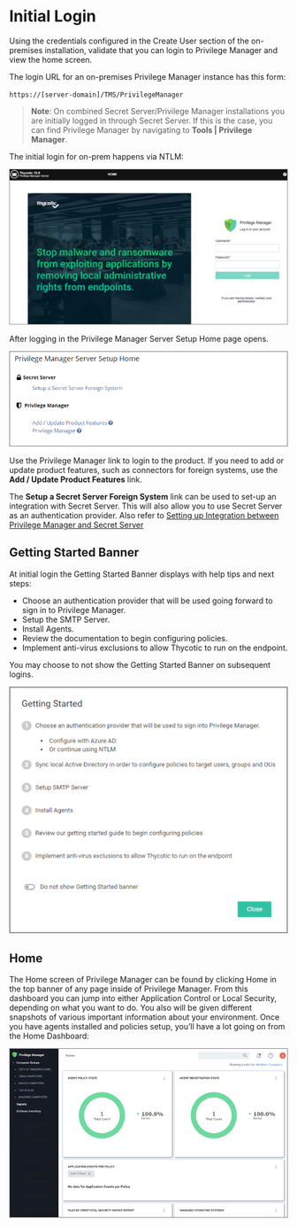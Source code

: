[title]: # (Initial Login)
[tags]: # (on-prem)
[priority]: # (502)
# Initial Login

Using the credentials configured in the Create User section of the on-premises installation, validate that you can login to Privilege Manager and view the home screen.

The login URL for an on-premises Privilege Manager instance has this form:

`https://[server-domain]/TMS/PrivilegeManager`

>**Note**:
>On combined Secret Server/Privilege Manager installations you are initially logged in through Secret Server. If this is the case, you can find Privilege Manager by navigating to __Tools | Privilege Manager__.

The initial login for on-prem happens via NTLM:

![Login](images/new-login.png "Privilege Manager login page")

After logging in the Privilege Manager Server Setup Home page opens.

![setup home page](images/pm_server_setup_home.png "Privilege Manager Server Setup Home page")

Use the Privilege Manager link to login to the product. If you need to add or update product features, such as connectors for foreign systems, use the __Add / Update Product Features__ link.

The __Setup a Secret Server Foreign System__ link can be used to set-up an integration with Secret Server. This will also allow you to use Secret Server as an authentication provider. Also refer to [Setting up Integration between Privilege Manager and Secret Server](../config/foreign-systems/thycotic/set-up-pm-ss-integration.md)

## Getting Started Banner

At initial login the Getting Started Banner displays with help tips and next steps:

* Choose an authentication provider that will be used going forward to sign in to Privilege Manager.
* Setup the SMTP Server.
* Install Agents.
* Review the documentation to begin configuring policies.
* Implement anti-virus exclusions to allow Thycotic to run on the endpoint.

You may choose to not show the Getting Started Banner on subsequent logins.

![Home screen](images/getting-started-banner.png "Getting Started Banner with references")

## Home

The Home screen of Privilege Manager can be found by clicking Home in the top banner of any page inside of Privilege Manager. From this dashboard you can jump into either Application Control or Local Security, depending on what you want to do. You also will be given different snapshots of various important information about your environment. Once you have agents installed and policies setup, you’ll have a lot going on from the Home Dashboard:

![Home screen](images/home-new-install.png "Home page new installations")
